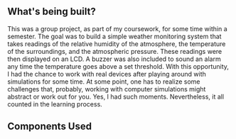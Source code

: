 ## What's being built?

This was a group project, as part of my coursework, for some time within a semester. The goal was to build a simple weather monitoring system that takes readings of the relative humidity of the atmosphere, the temperature of the surroundings, and the atmospheric pressure. These readings were then displayed on an LCD. A buzzer was also included to sound an alarm any time the temperature goes above a set threshold. With this opportunity, I had the chance to work with real devices after playing around with simulations for some time. At some point, one has to realize some challenges that, probably, working with computer simulations might abstract or work out for you. Yes, I had such moments. Nevertheless, it all counted in the learning process.

## Components Used


